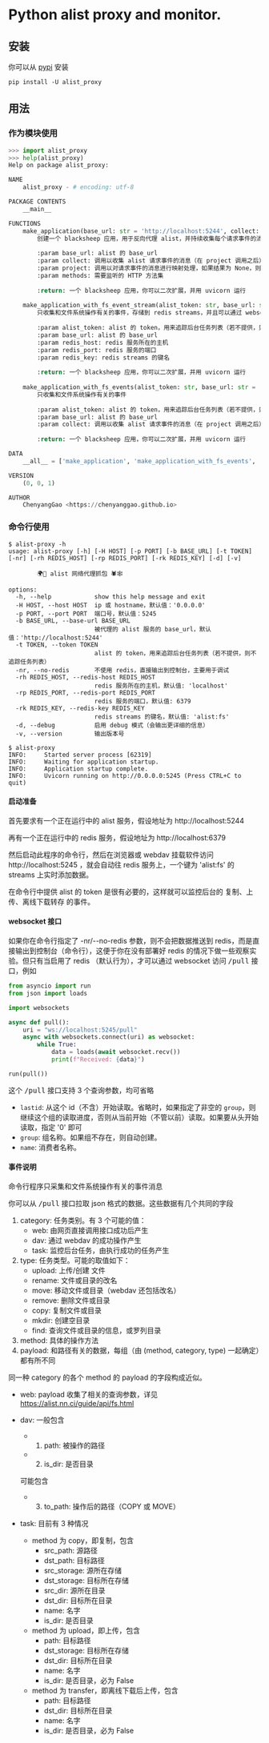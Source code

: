 # Python alist proxy and monitor.

## 安装

你可以从 [pypi](https://pypi.org/project/alist_proxy/) 安装

```console
pip install -U alist_proxy
```

## 用法

### 作为模块使用

```python
>>> import alist_proxy
>>> help(alist_proxy)
Help on package alist_proxy:

NAME
    alist_proxy - # encoding: utf-8

PACKAGE CONTENTS
    __main__

FUNCTIONS
    make_application(base_url: str = 'http://localhost:5244', collect: None | collections.abc.Callable[[dict], typing.Any] = None, project: None | collections.abc.Callable[[dict], typing.Any] = None, methods: list[str] = ['GET', 'HEAD', 'POST', 'PUT', 'DELETE', 'CONNECT', 'OPTIONS', 'TRACE', 'PATCH', 'MKCOL', 'COPY', 'MOVE', 'PROPFIND', 'PROPPATCH', 'LOCK', 'UNLOCK', 'REPORT', 'ACL']) -> blacksheep.server.application.Application
        创建一个 blacksheep 应用，用于反向代理 alist，并持续收集每个请求事件的消息
        
        :param base_url: alist 的 base_url
        :param collect: 调用以收集 alist 请求事件的消息（在 project 调用之后），如果为 None，则输出到日志
        :param project: 调用以对请求事件的消息进行映射处理，如果结果为 None，则丢弃此消息
        :param methods: 需要监听的 HTTP 方法集
        
        :return: 一个 blacksheep 应用，你可以二次扩展，并用 uvicorn 运行
    
    make_application_with_fs_event_stream(alist_token: str, base_url: str = 'http://localhost:5244', redis_host: str = 'localhost', redis_port: int = 6379, redis_key: str = 'alist:fs')
        只收集和文件系统操作有关的事件，存储到 redis streams，并且可以通过 websocket 拉取
        
        :param alist_token: alist 的 token，用来追踪后台任务列表（若不提供，则不追踪任务列表）
        :param base_url: alist 的 base_url
        :param redis_host: redis 服务所在的主机
        :param redis_port: redis 服务的端口
        :param redis_key: redis streams 的键名
        
        :return: 一个 blacksheep 应用，你可以二次扩展，并用 uvicorn 运行
    
    make_application_with_fs_events(alist_token: str, base_url: str = 'http://localhost:5244', collect: None | collections.abc.Callable[[dict], typing.Any] = None) -> blacksheep.server.application.Application
        只收集和文件系统操作有关的事件
        
        :param alist_token: alist 的 token，用来追踪后台任务列表（若不提供，则不追踪任务列表）
        :param base_url: alist 的 base_url
        :param collect: 调用以收集 alist 请求事件的消息（在 project 调用之后），如果为 None，则输出到日志
        
        :return: 一个 blacksheep 应用，你可以二次扩展，并用 uvicorn 运行

DATA
    __all__ = ['make_application', 'make_application_with_fs_events', 'make_application_with_fs_event_stream']

VERSION
    (0, 0, 1)

AUTHOR
    ChenyangGao <https://chenyanggao.github.io>
```

### 命令行使用

```console
$ alist-proxy -h
usage: alist-proxy [-h] [-H HOST] [-p PORT] [-b BASE_URL] [-t TOKEN] [-nr] [-rh REDIS_HOST] [-rp REDIS_PORT] [-rk REDIS_KEY] [-d] [-v]

		🌍🚢 alist 网络代理抓包 🕷️🕸️

options:
  -h, --help            show this help message and exit
  -H HOST, --host HOST  ip 或 hostname，默认值：'0.0.0.0'
  -p PORT, --port PORT  端口号，默认值：5245
  -b BASE_URL, --base-url BASE_URL
                        被代理的 alist 服务的 base_url，默认值：'http://localhost:5244'
  -t TOKEN, --token TOKEN
                        alist 的 token，用来追踪后台任务列表（若不提供，则不追踪任务列表）
  -nr, --no-redis       不使用 redis，直接输出到控制台，主要用于调试
  -rh REDIS_HOST, --redis-host REDIS_HOST
                        redis 服务所在的主机，默认值: 'localhost'
  -rp REDIS_PORT, --redis-port REDIS_PORT
                        redis 服务的端口，默认值: 6379
  -rk REDIS_KEY, --redis-key REDIS_KEY
                        redis streams 的键名，默认值: 'alist:fs'
  -d, --debug           启用 debug 模式（会输出更详细的信息）
  -v, --version         输出版本号

$ alist-proxy
INFO:     Started server process [62319]
INFO:     Waiting for application startup.
INFO:     Application startup complete.
INFO:     Uvicorn running on http://0.0.0.0:5245 (Press CTRL+C to quit)
```

#### 启动准备

首先要求有一个正在运行中的 alist 服务，假设地址为 http://localhost:5244

再有一个正在运行中的 redis 服务，假设地址为 http://localhost:6379

然后启动此程序的命令行，然后在浏览器或 webdav 挂载软件访问 http://localhost:5245 ，就会自动往 redis 服务上，一个键为 'alist:fs' 的 streams 上实时添加数据。

在命令行中提供 alist 的 token 是很有必要的，这样就可以监控后台的 复制、上传、离线下载转存 的事件。

#### websocket 接口

如果你在命令行指定了 -nr/--no-redis 参数，则不会把数据推送到 redis，而是直接输出到控制台（命令行），这便于你在没有部署好 redis 的情况下做一些观察实验。但只有当启用了 redis （默认行为），才可以通过 websocket 访问 <kbd>/pull</kbd> 接口，例如

```python
from asyncio import run
from json import loads

import websockets

async def pull():
    uri = "ws://localhost:5245/pull"
    async with websockets.connect(uri) as websocket:
        while True:
            data = loads(await websocket.recv())
            print(f"Received: {data}")

run(pull())
```

这个 <kbd>/pull</kbd> 接口支持 3 个查询参数，均可省略

- `lastid`: 从这个 id（不含）开始读取。省略时，如果指定了非空的 `group`，则继续这个组的读取进度，否则从当前开始（不管以前）读取。如果要从头开始读取，指定 '0' 即可
- `group`: 组名称。如果组不存在，则自动创建。
- `name`: 消费者名称。

#### 事件说明

命令行程序只采集和文件系统操作有关的事件消息

你可以从 <kbd>/pull</kbd> 接口拉取 json 格式的数据。这些数据有几个共同的字段

1. category: 任务类别。有 3 个可能的值：
    - web: 由网页直接调用接口成功后产生
    - dav: 通过 webdav 的成功操作产生
    - task: 监控后台任务，由执行成功的任务产生
2. type: 任务类型。可能的取值如下：
    - upload: 上传/创建 文件
    - rename: 文件或目录的改名
    - move: 移动文件或目录（webdav 还包括改名）
    - remove: 删除文件或目录
    - copy: 复制文件或目录
    - mkdir: 创建空目录
    - find: 查询文件或目录的信息，或罗列目录
3. method: 具体的操作方法
4. payload: 和路径有关的数据，每组（由 (method, category, type) 一起确定）都有所不同

同一种 category 的各个 method 的 payload 的字段构成近似。

- web: payload 收集了相关的查询参数，详见 https://alist.nn.ci/guide/api/fs.html
- dav: 一般包含
    - 1) path: 被操作的路径 
    - 2) is_dir: 是否目录

    可能包含

    - 3) to_path: 操作后的路径（COPY 或 MOVE）
- task: 目前有 3 种情况
    - method 为 copy，即复制，包含 
        - src_path: 源路径
        - dst_path: 目标路径
        - src_storage: 源所在存储
        - dst_storage: 目标所在存储
        - src_dir: 源所在目录
        - dst_dir: 目标所在目录
        - name: 名字
        - is_dir: 是否目录
    - method 为 upload，即上传，包含
        - path: 目标路径
        - dst_storage: 目标所在存储
        - dst_dir: 目标所在目录
        - name: 名字
        - is_dir: 是否目录，必为 False
    - method 为 transfer，即离线下载后上传，包含
        - path: 目标路径
        - dst_dir: 目标所在目录
        - name: 名字
        - is_dir: 是否目录，必为 False
